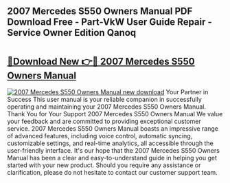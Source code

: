 ## 2007 Mercedes S550 Owners Manual PDF Download Free - Part-VkW User Guide Repair - Service Owner Edition Qanoq

# <h2><a href="http://bc25021.oget.top/?id=2007+Mercedes+S550+Owners+Manual">🔗Download New 👉🔴 2007 Mercedes S550 Owners Manual</a></h2>

[![2007 Mercedes S550 Owners Manual new download](https://i.imgur.com/5g1atiW.png)](http://bc25021.oget.top/?id=2007+Mercedes+S550+Owners+Manual)
Your Partner in Success This user manual is your reliable companion in successfully operating and maintaining your 2007 Mercedes S550 Owners Manual. Thank You for Your Support 2007 Mercedes S550 Owners Manual We value your feedback and are committed to providing exceptional customer service. 2007 Mercedes S550 Owners Manual boasts an impressive range of advanced features, including voice control, automatic syncing, customizable settings, and real-time analytics, all accessible through the user-friendly interface. It's our hope that the 2007 Mercedes S550 Owners Manual has been a clear and easy-to-understand guide in helping you get started with your new product. Should you require any assistance or clarification, please do not hesitate to contact our customer support team.
